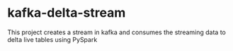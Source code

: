 # kafka-delta-stream
This project creates a stream in kafka and consumes the streaming data to delta live tables using PySpark